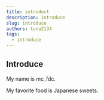 ```yaml
---
title: introduct
description: Introduce
slug: introduce
authors: tuna2134
tags:
  - introduce
---
```


## Introduce

My name is mc_fdc.

My favorite food is Japanese sweets.
